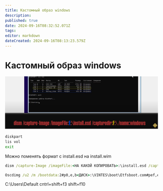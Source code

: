 ```yaml
---
title: Кастомный образ windows
description: 
published: true
date: 2024-09-16T08:32:52.071Z
tags: 
editor: markdown
dateCreated: 2024-09-16T08:13:23.579Z
---
```


# Кастомный образ windows
![windowscustom.png](/windowscustom.png)

```cmd
diskpart
lis vol
exit
```

Можно поменять формат с install.esd на install.wim
```cmd
dism /capture-Image /imageFile:<НА КАКОЙ КОПИРОВАТЬ>:\install.esd /capturedir:<ДИСК С ВИНДОЙ>:\ /name:windows
```

```cmd
Oscdimg /u2 /m /bootdata:2#p0,e,b<ДИСК>:\VINTES\boot\Etfsboot.com#pef,e,b<ДИСК>:\VINTES\efi\microsoft\boot\Efisys.bin <ДИСК>:\VINTES <ДИСК>:\WindowsCustom.iso
```

C:\Users\Default
cntrl+shift+f3
shift+f10